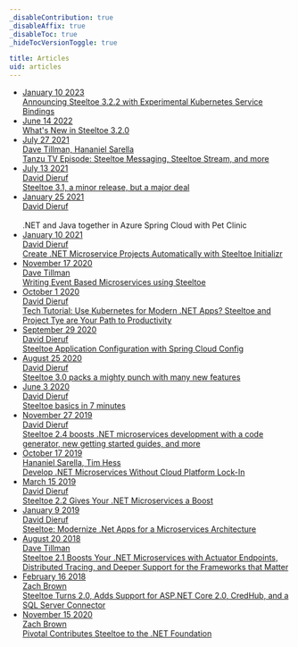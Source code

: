 ```yaml
---
_disableContribution: true
_disableAffix: true
_disableToc: true
_hideTocVersionToggle: true

title: Articles
uid: articles
---
```


<!-- markdownlint-disable MD033 --> <!-- Allow HTML on this page -->
<ul class="blog-list">
    <li class="blog-item">
        <a href="steeltoe-3-2-2-adds-kube-service-bindings.md">
            <span class="blog-date">January 10 2023</span>
            <div class="blog-title">Announcing Steeltoe 3.2.2 with Experimental Kubernetes Service Bindings</div>
        </a>
    </li>
    <li class="blog-item">
        <a href="releases/steeltoe-3-2-whats-new.md">
            <span class="blog-date">June 14 2022</span>
            <div class="blog-title">What's New in Steeltoe 3.2.0</div>
        </a>
    </li>
    <li class="blog-item">
        <a href="whats-new-in-steeltoe-31.md">
            <span class="blog-date">July 27 2021</span>
            <div class="blog-author">Dave Tillman, Hananiel Sarella</div>
            <div class="blog-title">Tanzu TV Episode: Steeltoe Messaging, Steeltoe Stream, and more</div>
        </a>
    </li>
    <li class="blog-item">
        <a href="releases/steeltoe-3-1-minor-release-major-deal.md">
            <span class="blog-date">July 13 2021</span>
            <div class="blog-author">David Dieruf</div>
            <div class="blog-title">Steeltoe 3.1, a minor release, but a major deal</div>
        </a>
    </li>
    <li class="blog-item">
        <a href="https://techcommunity.microsoft.com/t5/apps-on-azure/net-and-java-together-in-azure-spring-cloud-with-pet-clinic/ba-p/2087416">
            <span class="blog-date" href="">January 25 2021</span>
            <div class="blog-author">David Dieruf</div><br>
            <div class="blog-title" style="display:inline-block">.NET and Java together in Azure Spring Cloud with Pet Clinic</div>
        </a>
    </li>
    <li class="blog-item">
        <a href="create-dotnet-microservice-projects-automatically-with-steeltoe-initializr.md">
            <span class="blog-date">January 10 2021</span>
            <div class="blog-author">David Dieruf</div>
            <div class="blog-title">Create .NET Microservice Projects Automatically with Steeltoe Initializr</div>
        </a>
    </li>
    <li class="blog-item">
        <a href="writing-event-based-microservices-using-steeltoe.md">
            <span class="blog-date">November 17 2020</span>
            <div class="blog-author">Dave Tillman</div>
            <div class="blog-title">Writing Event Based Microservices using Steeltoe</div>
        </a>
    </li>
    <li class="blog-item">
        <a href="tech-tutorial-use-kubernetes-for-modern-net-apps-steeltoe-and-project-tye-are-your-path-to-productivity.md">
            <span class="blog-date">October 1 2020</span>
            <div class="blog-author">David Dieruf</div>
            <div class="blog-title">Tech Tutorial: Use Kubernetes for Modern .NET Apps? Steeltoe and Project Tye are Your Path to Productivity</div>
        </a>
    </li>
    <li class="blog-item">
        <a href="steeltoe-application-configuration-with-spring-cloud-config.md">
            <span class="blog-date">September 29 2020</span>
            <div class="blog-author">David Dieruf</div>
            <div class="blog-title">Steeltoe Application Configuration with Spring Cloud Config</div>
        </a>
    </li>
    <li class="blog-item">
        <a href="releases/steeltoe-3-0-packs-a-mighty-punch-with-many-new-features.md">
            <span class="blog-date">August 25 2020</span>
            <div class="blog-author">David Dieruf</div>
            <div class="blog-title">Steeltoe 3.0 packs a mighty punch with many new features</div>
    </li>
    <li class="blog-item">
        <a href="steeltoe-basics-in-7-minutes.md">
            <span class="blog-date">June 3 2020</span>
            <div class="blog-author">David Dieruf</div>
            <div class="blog-title">Steeltoe basics in 7 minutes</div>
        </a>
    </li>
    <li class="blog-item">
        <a href="releases/steeltoe-2-4-boosts-dotnet-microservices-development.md">
            <span class="blog-date">November 27 2019</span>
            <div class="blog-author">David Dieruf</div>
            <div class="blog-title">Steeltoe 2.4 boosts .NET microservices development with a code generator, new getting started guides, and more</div>
        </a>
    </li>
    <li class="blog-item">
        <a href="develop-dotNET-microservices-without-cloud-platform-lock-In.md">
            <span class="blog-date">October 17 2019</span>
            <div class="blog-author">Hananiel Sarella, Tim Hess</div>
            <div class="blog-title">Develop .NET Microservices Without Cloud Platform Lock-In</div>
        </a>
    </li>
    <li class="blog-item">
        <a href="releases/steeltoe-2-2-gives-your--microservices-a-boost.md">
            <span class="blog-date">March 15 2019</span>
            <div class="blog-author">David Dieruf</div>
            <div class="blog-title">Steeltoe 2.2 Gives Your .NET Microservices a Boost</div>
        </a>
    </li>
    <li class="blog-item">
        <a href="steeltoe-modernize-net-apps-for-a-microservices-architecture.md">
            <span class="blog-date">January 9 2019</span>
            <div class="blog-author">David Dieruf</div>
            <div class="blog-title">Steeltoe: Modernize .Net Apps for a Microservices Architecture</div>
        </a>
    </li>
    <li class="blog-item">
        <a href="releases/steeltoe-2-1-boosts-your-net-microservices-with-actuator-endpoints-distributed-tracing-and-deeper-support-for-the-frameworks-that-matter.md">
            <span class="blog-date">August 20 2018</span>
            <div class="blog-author">Dave Tillman</div>
            <div class="blog-title">Steeltoe 2.1 Boosts Your .NET Microservices with Actuator Endpoints, Distributed Tracing, and Deeper Support for the Frameworks that Matter</div>
        </a>
    </li>
    <li class="blog-item">
        <a href="releases/steeltoe-turns-2-0-adds-support-for-asp-net-core-2-0-credhub-and-a-sql-server-connector.md">
            <span class="blog-date">February 16 2018</span>
            <div class="blog-author">Zach Brown</div>
            <div class="blog-title">Steeltoe Turns 2.0, Adds Support for ASP.NET Core 2.0, CredHub, and a SQL Server Connector</div>
        </a>
    </li>
    <li class="blog-item">
        <a href="pivotal-contributes-steeltoe-to-the-net-foundation.md">
            <span class="blog-date">November 15 2020</span>
            <div class="blog-author">Zach Brown</div>
            <div class="blog-title">Pivotal Contributes Steeltoe to the .NET Foundation</div>
        </a>
    </li>
</ul>

<!-- markdownlint-enable MD033 -->
